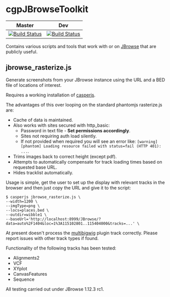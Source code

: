 cgpJBrowseToolkit
=================

| Master | Dev |
|---|---|
|  [![Build Status](https://travis-ci.org/cancerit/cgpJBrowseToolkit.svg?branch=master)](https://travis-ci.org/cancerit/cgpJBrowseToolkit) | [![Build Status](https://travis-ci.org/cancerit/cgpJBrowseToolkit.svg?branch=develop)](https://travis-ci.org/cancerit/cgpJBrowseToolkit) |

Contains various scripts and tools that work with or on [JBrowse](http://jbrowse.org/) that are publicly useful.

## jbrowse_rasterize.js

Generate screenshots from your JBrowse instance using the URL and a BED file of locations of interest.

Requires a working installation of [casperjs](http://casperjs.org/).

The advantages of this over looping on the standard phantomjs rasterize.js are:

* Cache of data is maintained.
* Also works with sites secured with http_basic:
  * Password in text file - __Set permissions accordingly__.
  * Sites not requiring auth load silently.
  * If not provided when required you will see an error like: `[warning] [phantom] Loading resource failed with status=fail (HTTP 401): ...`.
* Trims images back to correct height (except pdf).
* Attempts to automatically compensate for track loading times based on requested base URL.
* Hides tracklist automatically.

Usage is simple, get the user to set up the display with relevant tracks in the browser and then just copy the URL and give it to the script:

```
$ casperjs jbrowse_rasterize.js \
--width=1200 \
--imgType=png \
--locs=places.bed \
--outdir=wibble1 \
--baseUrl='http://localhost:8999/JBrowse/?data=auto%2F1404&loc=1%3A115102801..115404000&tracks=...' \
```

At present doesn't process the [multibigwig](https://github.com/elsiklab/multibigwig) plugin track correctly.  Please report issues with other track types if found.

Functionality of the following tracks has been tested:
* Alignments2
* VCF
* XYplot
* CanvasFeatures
* Sequence

All testing carried out under JBrowse 1.12.3 rc1.
